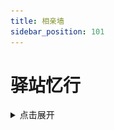 ```yaml
---
title: 相亲墙
sidebar_position: 101
---
```


# 驿站忆行

<details>
  <summary>点击展开</summary>

![](_images/postyizhan.png)

NitWikit 项目的建立者，维护者，写下这段话时文档提交次数和提交行数最多的人，群吉祥物

原本建立相亲墙是放莎碧的，但其他贡献者好像会错意了

“这是文档贡献者表？”一位贡献者问到

“额，啊对，这里是放贡献者的，大家可以把自己收款码贴这里收点赞助”

“哦？太好了”一位贡献者听到能贴收款码很高兴

“嗯。。。这里原本是打算放莎碧的”驿站喃喃自语道

<img
  src="https://img.fastmirror.net/s/2024/07/24/66a069955c897.jpg"
  width="300;"
  alt=""
/>

</details>
